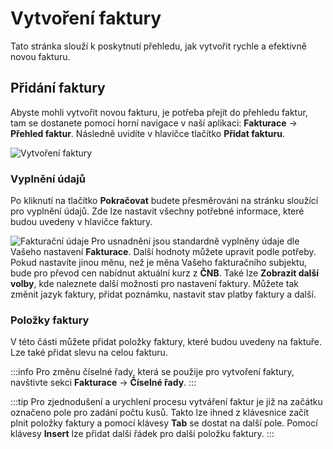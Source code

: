 ﻿---
sidebar_position: 1
---

# Vytvoření faktury

Tato stránka slouží k poskytnutí přehledu, jak vytvořit rychle a efektivně novou fakturu.

## Přidání faktury

Abyste mohli vytvořit novou fakturu, je potřeba přejít do přehledu faktur, tam se dostanete pomocí horní navigace v naší aplikaci: **Fakturace** -> **Přehled faktur**. Následně uvidíte v hlavičce tlačítko **Přidat fakturu**.

![Vytvoření faktury](/img/invoice/create/button.png)

### Vyplnění údajů
Po kliknutí na tlačítko **Pokračovat** budete přesměrováni na stránku sloužící pro vyplnění údajů. 
Zde lze nastavit všechny potřebné informace, které budou uvedeny v hlavičce faktury.

![Fakturační údaje](/img/invoice/create/create-basic.png)
Pro usnadnění jsou standardně vyplněny údaje dle Vašeho nastavení **Fakturace**.
Další hodnoty můžete upravit podle potřeby.
Pokud nastavíte jinou měnu, než je měna Vašeho fakturačního subjektu, bude pro převod cen nabídnut aktuální kurz z **ČNB**.
Také lze **Zobrazit další volby**, kde naleznete další možnosti pro nastavení faktury.
Můžete tak změnit jazyk faktury, přidat poznámku, nastavit stav platby faktury a další.

### Položky faktury
V této části můžete přidat položky faktury, které budou uvedeny na faktuře.
Lze také přidat slevu na celou fakturu.

:::info
Pro změnu číselné řady, která se použije pro vytvoření faktury, navštivte sekci **Fakturace** -> **Číselné řady**.
:::

:::tip
Pro zjednodušení a urychlení procesu vytváření faktur je již na začátku označeno pole pro zadání počtu kusů. Takto lze ihned z klávesnice začít plnit položky faktury a pomocí klávesy **Tab** se dostat na další pole.
Pomocí klávesy **Insert** lze přidat další řádek pro další položku faktury.
:::